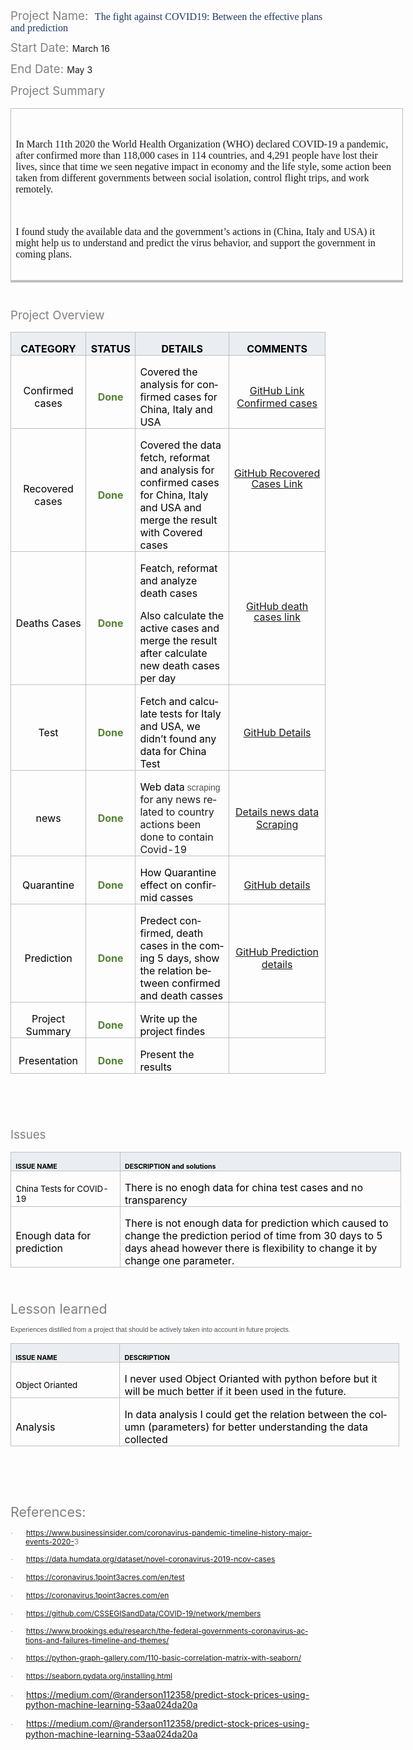 <html xmlns:v="urn:schemas-microsoft-com:vml"
xmlns:o="urn:schemas-microsoft-com:office:office"
xmlns:w="urn:schemas-microsoft-com:office:word"
xmlns:m="http://schemas.microsoft.com/office/2004/12/omml"
xmlns="http://www.w3.org/TR/REC-html40">
<head>
<meta http-equiv=Content-Type content="text/html; charset=windows-1252">
<meta name=ProgId content=Word.Document>
<meta name=Generator content="Microsoft Word 15">
<meta name=Originator content="Microsoft Word 15">
<link rel=File-List href="Project%20final%20Progress_files/filelist.xml">
</head>

<body lang=EN-US link=blue vlink="#954F72" style='tab-interval:.5in'>

<div class=WordSection1>

<p class=MsoNormal><span style='font-size:14.0pt;line-height:107%;mso-bidi-font-family:
Arial;color:gray;mso-themecolor:background1;mso-themeshade:128;mso-bidi-font-weight:
bold;mso-no-proof:yes'>Project Name:</span><span style='font-size:14.0pt;
line-height:107%;mso-bidi-font-family:Arial;color:black;mso-themecolor:text1;
mso-bidi-font-weight:bold;mso-no-proof:yes'> <span
style='mso-spacerun:yes'> </span></span><span style='font-size:12.0pt;
line-height:107%;font-family:"Times New Roman",serif;mso-fareast-font-family:
"Times New Roman";color:#1F3864;mso-themecolor:accent1;mso-themeshade:128'>The
fight against COVID19: Between the effective plans and prediction</span><span
style='font-size:12.0pt;mso-bidi-font-size:6.5pt;line-height:107%;mso-bidi-font-family:
Arial;color:black;mso-themecolor:text1;mso-bidi-font-weight:bold;mso-no-proof:
yes'><o:p></o:p></span></p>

<p class=MsoNormal><span style='font-size:14.0pt;line-height:107%;mso-bidi-font-family:
Arial;color:gray;mso-themecolor:background1;mso-themeshade:128;mso-bidi-font-weight:
bold;mso-no-proof:yes'>Start Date: </span>March 16<span style='font-size:14.0pt;
line-height:107%;mso-bidi-font-family:Arial;color:gray;mso-themecolor:background1;
mso-themeshade:128;mso-bidi-font-weight:bold;mso-no-proof:yes'><o:p></o:p></span></p>

</abbr>

<p class=MsoNormal><span style='font-size:14.0pt;line-height:107%;mso-bidi-font-family:
Arial;color:gray;mso-themecolor:background1;mso-themeshade:128;mso-bidi-font-weight:
bold;mso-no-proof:yes'>End Date: </span>May 3</p>

<p class=MsoNormal style='line-height:115%'><span style='font-size:14.0pt;
line-height:115%;mso-bidi-font-family:Arial;color:gray;mso-themecolor:background1;
mso-themeshade:128;mso-bidi-font-weight:bold;mso-no-proof:yes'>Project Summary<o:p></o:p></span></p>

<table class=MsoTableGrid border=1 cellspacing=0 cellpadding=0 width=628
 style='width:471.25pt;border-collapse:collapse;border:none;mso-border-alt:
 solid windowtext .5pt;mso-yfti-tbllook:1184;mso-padding-alt:0in 5.4pt 0in 5.4pt'>
 <tr style='mso-yfti-irow:0;mso-yfti-firstrow:yes;mso-yfti-lastrow:yes;
  height:73.35pt'>
  <td width=628 valign=top style='width:471.25pt;border:solid #BFBFBF 1.0pt;
  mso-border-themecolor:background1;mso-border-themeshade:191;border-bottom:
  solid #BFBFBF 3.0pt;mso-border-bottom-themecolor:background1;mso-border-bottom-themeshade:
  191;mso-border-alt:solid #BFBFBF .5pt;mso-border-themecolor:background1;
  mso-border-themeshade:191;mso-border-bottom-alt:solid #BFBFBF 3.0pt;
  mso-border-bottom-themecolor:background1;mso-border-bottom-themeshade:191;
  padding:0in 5.4pt 0in 5.4pt;height:73.35pt'>
  <p class=MsoNormal style='margin-bottom:0in;margin-bottom:.0001pt;line-height:
  normal'><span style='font-size:10.0pt;mso-bidi-font-family:Arial;color:black;
  mso-themecolor:text1;mso-bidi-font-weight:bold;mso-no-proof:yes'><o:p>&nbsp;</o:p></span></p>
  <p class=MsoNormal style='margin-bottom:0in;margin-bottom:.0001pt;line-height:
  normal'><span style='font-size:12.0pt;font-family:"Times New Roman",serif;
  mso-fareast-font-family:"Times New Roman"'>In March 11th 2020 the World
  Health Organization (WHO) declared COVID-19 a pandemic, after confirmed more
  than 118,000 cases in 114 countries, and 4,291 people have lost their lives,
  since that time we seen negative impact in economy and the life style, some
  action been taken from different governments between social isolation,
  control flight trips, and work remotely.<o:p></o:p></span></p>
  <p class=MsoNormal style='margin-bottom:0in;margin-bottom:.0001pt;line-height:
  normal'><span style='font-size:12.0pt;font-family:"Times New Roman",serif;
  mso-fareast-font-family:"Times New Roman"'><o:p>&nbsp;</o:p></span></p>
  <p class=MsoNormal style='margin-bottom:0in;margin-bottom:.0001pt;line-height:
  normal'><span style='font-size:12.0pt;font-family:"Times New Roman",serif;
  mso-fareast-font-family:"Times New Roman"'>I found study the available data
  and the government’s actions in (China, Italy and USA) it might help us to
  understand and predict the virus behavior, and support the government in
  coming plans.<o:p></o:p></span></p>
  <p class=MsoNormal style='margin-bottom:0in;margin-bottom:.0001pt;line-height:
  normal'><span style='font-size:10.0pt;mso-bidi-font-family:Arial;color:black;
  mso-themecolor:text1;mso-bidi-font-weight:bold;mso-no-proof:yes'><o:p>&nbsp;</o:p></span></p>
  </td>
 </tr>
</table>

<p class=MsoNormal style='line-height:115%'><span style='font-size:8.0pt;
line-height:115%;mso-bidi-font-family:Arial;color:gray;mso-themecolor:background1;
mso-themeshade:128;mso-bidi-font-weight:bold;mso-no-proof:yes'><o:p>&nbsp;</o:p></span></p>

<p class=MsoNormal style='line-height:115%'><span style='font-size:14.0pt;
line-height:115%;mso-bidi-font-family:Arial;color:gray;mso-themecolor:background1;
mso-themeshade:128;mso-bidi-font-weight:bold;mso-no-proof:yes'>Project Overview<o:p></o:p></span></p>

<table class=MsoTableGrid border=1 cellspacing=0 cellpadding=0
 style='border-collapse:collapse;border:none;mso-border-alt:solid windowtext .5pt;
 mso-yfti-tbllook:1184;mso-padding-alt:0in 5.4pt 0in 5.4pt'>
 <tr style='mso-yfti-irow:0;mso-yfti-firstrow:yes;height:.25in'>
  <td width=131 style='width:98.25pt;border:solid #BFBFBF 1.0pt;mso-border-themecolor:
  background1;mso-border-themeshade:191;mso-border-alt:solid #BFBFBF .5pt;
  mso-border-themecolor:background1;mso-border-themeshade:191;background:#EAEEF3;
  padding:0in 5.4pt 0in 5.4pt;height:.25in'>
  <p class=MsoNormal align=center style='margin-bottom:0in;margin-bottom:.0001pt;
  text-align:center;line-height:normal'><b style='mso-bidi-font-weight:normal'><span
  style='font-size:12.0pt;mso-bidi-font-family:Arial;color:black;mso-themecolor:
  text1;mso-no-proof:yes'>CATEGORY<o:p></o:p></span></b></p>
  </td>
  <td width=66 style='width:49.15pt;border:solid #BFBFBF 1.0pt;mso-border-themecolor:
  background1;mso-border-themeshade:191;border-left:none;mso-border-left-alt:
  solid #BFBFBF .5pt;mso-border-left-themecolor:background1;mso-border-left-themeshade:
  191;mso-border-alt:solid #BFBFBF .5pt;mso-border-themecolor:background1;
  mso-border-themeshade:191;background:#EAEEF3;padding:0in 5.4pt 0in 5.4pt;
  height:.25in'>
  <p class=MsoNormal align=center style='margin-bottom:0in;margin-bottom:.0001pt;
  text-align:center;line-height:normal'><b style='mso-bidi-font-weight:normal'><span
  style='font-size:12.0pt;mso-bidi-font-family:Arial;color:black;mso-themecolor:
  text1;mso-no-proof:yes'>STATUS<o:p></o:p></span></b></p>
  </td>
  <td width=273 style='width:204.95pt;border:solid #BFBFBF 1.0pt;mso-border-themecolor:
  background1;mso-border-themeshade:191;border-left:none;mso-border-left-alt:
  solid #BFBFBF .5pt;mso-border-left-themecolor:background1;mso-border-left-themeshade:
  191;mso-border-alt:solid #BFBFBF .5pt;mso-border-themecolor:background1;
  mso-border-themeshade:191;background:#EAEEF3;padding:0in 5.4pt 0in 5.4pt;
  height:.25in'>
  <p class=MsoNormal align=center style='margin-bottom:0in;margin-bottom:.0001pt;
  text-align:center;line-height:normal'><b style='mso-bidi-font-weight:normal'><span
  style='font-size:12.0pt;mso-bidi-font-family:Arial;color:black;mso-themecolor:
  text1;mso-no-proof:yes'>DETAILS<o:p></o:p></span></b></p>
  </td>
  <td width=250 style='width:187.15pt;border:solid #BFBFBF 1.0pt;mso-border-themecolor:
  background1;mso-border-themeshade:191;border-left:none;mso-border-left-alt:
  solid #BFBFBF .5pt;mso-border-left-themecolor:background1;mso-border-left-themeshade:
  191;mso-border-alt:solid #BFBFBF .5pt;mso-border-themecolor:background1;
  mso-border-themeshade:191;background:#EAEEF3;padding:0in 5.4pt 0in 5.4pt;
  height:.25in'>
  <p class=MsoNormal align=center style='margin-bottom:0in;margin-bottom:.0001pt;
  text-align:center;line-height:normal'><b style='mso-bidi-font-weight:normal'><span
  style='font-size:12.0pt;mso-bidi-font-family:Arial;color:black;mso-themecolor:
  text1;mso-no-proof:yes'>COMMENTS<o:p></o:p></span></b></p>
  </td>
 </tr>
 <tr style='mso-yfti-irow:1;height:.25in'>
  <td width=131 style='width:98.25pt;border:solid #BFBFBF 1.0pt;mso-border-themecolor:
  background1;mso-border-themeshade:191;border-top:none;mso-border-top-alt:
  solid #BFBFBF .5pt;mso-border-top-themecolor:background1;mso-border-top-themeshade:
  191;mso-border-alt:solid #BFBFBF .5pt;mso-border-themecolor:background1;
  mso-border-themeshade:191;padding:0in 5.4pt 0in 5.4pt;height:.25in'>
  <p class=MsoNormal align=center style='margin-bottom:0in;margin-bottom:.0001pt;
  text-align:center;line-height:normal'><span style='mso-bidi-font-family:Arial;
  color:black;mso-themecolor:text1;mso-no-proof:yes'>Confirmed cases<o:p></o:p></span></p>
  </td>
  <td width=66 style='width:49.15pt;border-top:none;border-left:none;
  border-bottom:solid #BFBFBF 1.0pt;mso-border-bottom-themecolor:background1;
  mso-border-bottom-themeshade:191;border-right:solid #BFBFBF 1.0pt;mso-border-right-themecolor:
  background1;mso-border-right-themeshade:191;mso-border-top-alt:solid #BFBFBF .5pt;
  mso-border-top-themecolor:background1;mso-border-top-themeshade:191;
  mso-border-left-alt:solid #BFBFBF .5pt;mso-border-left-themecolor:background1;
  mso-border-left-themeshade:191;mso-border-alt:solid #BFBFBF .5pt;mso-border-themecolor:
  background1;mso-border-themeshade:191;padding:0in 5.4pt 0in 5.4pt;height:
  .25in'>
  <p class=MsoNormal align=center style='margin-bottom:0in;margin-bottom:.0001pt;
  text-align:center;line-height:normal'><b style='mso-bidi-font-weight:normal'><span
  style='mso-bidi-font-family:Arial;color:#548235;mso-themecolor:accent6;
  mso-themeshade:191;mso-style-textfill-fill-color:#548235;mso-style-textfill-fill-themecolor:
  accent6;mso-style-textfill-fill-alpha:100.0%;mso-style-textfill-fill-colortransforms:
  lumm=75000;mso-no-proof:yes'>Done</span></b><b style='mso-bidi-font-weight:
  normal'><span style='mso-bidi-font-family:Arial;color:black;mso-themecolor:
  text1;mso-no-proof:yes'><o:p></o:p></span></b></p>
  </td>
  <td width=273 style='width:204.95pt;border-top:none;border-left:none;
  border-bottom:solid #BFBFBF 1.0pt;mso-border-bottom-themecolor:background1;
  mso-border-bottom-themeshade:191;border-right:solid #BFBFBF 1.0pt;mso-border-right-themecolor:
  background1;mso-border-right-themeshade:191;mso-border-top-alt:solid #BFBFBF .5pt;
  mso-border-top-themecolor:background1;mso-border-top-themeshade:191;
  mso-border-left-alt:solid #BFBFBF .5pt;mso-border-left-themecolor:background1;
  mso-border-left-themeshade:191;mso-border-alt:solid #BFBFBF .5pt;mso-border-themecolor:
  background1;mso-border-themeshade:191;padding:0in 5.4pt 0in 5.4pt;height:
  .25in'>
  <p class=MsoNormal style='margin-bottom:0in;margin-bottom:.0001pt;line-height:
  normal'><span style='mso-bidi-font-family:Arial;color:black;mso-themecolor:
  text1;mso-bidi-font-weight:bold;mso-no-proof:yes'>Covered the analysis for
  confirmed cases for China, Italy and USA<o:p></o:p></span></p>
  </td>
  <td width=250 style='width:187.15pt;border-top:none;border-left:none;
  border-bottom:solid #BFBFBF 1.0pt;mso-border-bottom-themecolor:background1;
  mso-border-bottom-themeshade:191;border-right:solid #BFBFBF 1.0pt;mso-border-right-themecolor:
  background1;mso-border-right-themeshade:191;mso-border-top-alt:solid #BFBFBF .5pt;
  mso-border-top-themecolor:background1;mso-border-top-themeshade:191;
  mso-border-left-alt:solid #BFBFBF .5pt;mso-border-left-themecolor:background1;
  mso-border-left-themeshade:191;mso-border-alt:solid #BFBFBF .5pt;mso-border-themecolor:
  background1;mso-border-themeshade:191;padding:0in 5.4pt 0in 5.4pt;height:
  .25in'>
  <p class=MsoNormal align=center style='margin-bottom:0in;margin-bottom:.0001pt;
  text-align:center;line-height:normal'><a
  href="https://github.com/Maly707/COVID19/blob/master/confirmid_cases.ipynb">GitHub
  Link Confirmed cases</a><span style='mso-bidi-font-family:Arial;color:black;
  mso-themecolor:text1;mso-bidi-font-weight:bold;mso-no-proof:yes'><o:p></o:p></span></p>
  </td>
 </tr>
 <tr style='mso-yfti-irow:2;height:21.1pt'>
  <td width=131 style='width:98.25pt;border:solid #BFBFBF 1.0pt;mso-border-themecolor:
  background1;mso-border-themeshade:191;border-top:none;mso-border-top-alt:
  solid #BFBFBF .5pt;mso-border-top-themecolor:background1;mso-border-top-themeshade:
  191;mso-border-alt:solid #BFBFBF .5pt;mso-border-themecolor:background1;
  mso-border-themeshade:191;padding:0in 5.4pt 0in 5.4pt;height:21.1pt'>
  <p class=MsoNormal align=center style='margin-bottom:0in;margin-bottom:.0001pt;
  text-align:center;line-height:normal'><span style='mso-bidi-font-family:Arial;
  color:black;mso-themecolor:text1;mso-no-proof:yes'>Recovered cases<o:p></o:p></span></p>
  </td>
  <td width=66 style='width:49.15pt;border-top:none;border-left:none;
  border-bottom:solid #BFBFBF 1.0pt;mso-border-bottom-themecolor:background1;
  mso-border-bottom-themeshade:191;border-right:solid #BFBFBF 1.0pt;mso-border-right-themecolor:
  background1;mso-border-right-themeshade:191;mso-border-top-alt:solid #BFBFBF .5pt;
  mso-border-top-themecolor:background1;mso-border-top-themeshade:191;
  mso-border-left-alt:solid #BFBFBF .5pt;mso-border-left-themecolor:background1;
  mso-border-left-themeshade:191;mso-border-alt:solid #BFBFBF .5pt;mso-border-themecolor:
  background1;mso-border-themeshade:191;padding:0in 5.4pt 0in 5.4pt;height:
  21.1pt'>
  <p class=MsoNormal align=center style='margin-bottom:0in;margin-bottom:.0001pt;
  text-align:center;line-height:normal'><b style='mso-bidi-font-weight:normal'><span
  style='mso-bidi-font-family:Arial;color:#548235;mso-themecolor:accent6;
  mso-themeshade:191;mso-style-textfill-fill-color:#548235;mso-style-textfill-fill-themecolor:
  accent6;mso-style-textfill-fill-alpha:100.0%;mso-style-textfill-fill-colortransforms:
  lumm=75000;mso-no-proof:yes'>Done</span></b><span style='mso-bidi-font-family:
  Arial;color:black;mso-themecolor:text1;mso-bidi-font-weight:bold;mso-no-proof:
  yes'><o:p></o:p></span></p>
  </td>
  <td width=273 style='width:204.95pt;border-top:none;border-left:none;
  border-bottom:solid #BFBFBF 1.0pt;mso-border-bottom-themecolor:background1;
  mso-border-bottom-themeshade:191;border-right:solid #BFBFBF 1.0pt;mso-border-right-themecolor:
  background1;mso-border-right-themeshade:191;mso-border-top-alt:solid #BFBFBF .5pt;
  mso-border-top-themecolor:background1;mso-border-top-themeshade:191;
  mso-border-left-alt:solid #BFBFBF .5pt;mso-border-left-themecolor:background1;
  mso-border-left-themeshade:191;mso-border-alt:solid #BFBFBF .5pt;mso-border-themecolor:
  background1;mso-border-themeshade:191;padding:0in 5.4pt 0in 5.4pt;height:
  21.1pt'>
  <p class=MsoNormal style='margin-bottom:0in;margin-bottom:.0001pt;line-height:
  normal'><span style='mso-bidi-font-family:Arial;color:black;mso-themecolor:
  text1;mso-bidi-font-weight:bold;mso-no-proof:yes'>Covered the data fetch,
  reformat and analysis for confirmed cases for China, Italy and USA and merge
  the result with Covered cases<o:p></o:p></span></p>
  </td>
  <td width=250 style='width:187.15pt;border-top:none;border-left:none;
  border-bottom:solid #BFBFBF 1.0pt;mso-border-bottom-themecolor:background1;
  mso-border-bottom-themeshade:191;border-right:solid #BFBFBF 1.0pt;mso-border-right-themecolor:
  background1;mso-border-right-themeshade:191;mso-border-top-alt:solid #BFBFBF .5pt;
  mso-border-top-themecolor:background1;mso-border-top-themeshade:191;
  mso-border-left-alt:solid #BFBFBF .5pt;mso-border-left-themecolor:background1;
  mso-border-left-themeshade:191;mso-border-alt:solid #BFBFBF .5pt;mso-border-themecolor:
  background1;mso-border-themeshade:191;padding:0in 5.4pt 0in 5.4pt;height:
  21.1pt'>
  <p class=MsoListParagraph align=center style='margin:0in;margin-bottom:.0001pt;
  mso-add-space:auto;text-align:center;line-height:106%'><a
  href="https://github.com/Maly707/COVID19/blob/master/recovered_cases.ipynb">GitHub
  Recovered Cases Link</a><o:p></o:p></p>
  <p class=MsoNormal align=center style='margin-bottom:0in;margin-bottom:.0001pt;
  text-align:center;line-height:normal'><span style='mso-bidi-font-family:Arial;
  color:black;mso-themecolor:text1;mso-bidi-font-weight:bold;mso-no-proof:yes'><o:p>&nbsp;</o:p></span></p>
  </td>
 </tr>
 <tr style='mso-yfti-irow:3;height:.25in'>
  <td width=131 style='width:98.25pt;border:solid #BFBFBF 1.0pt;mso-border-themecolor:
  background1;mso-border-themeshade:191;border-top:none;mso-border-top-alt:
  solid #BFBFBF .5pt;mso-border-top-themecolor:background1;mso-border-top-themeshade:
  191;mso-border-alt:solid #BFBFBF .5pt;mso-border-themecolor:background1;
  mso-border-themeshade:191;padding:0in 5.4pt 0in 5.4pt;height:.25in'>
  <p class=MsoNormal align=center style='margin-bottom:0in;margin-bottom:.0001pt;
  text-align:center;line-height:normal'><span style='mso-bidi-font-family:Arial;
  color:black;mso-themecolor:text1;mso-no-proof:yes'>Deaths Cases<o:p></o:p></span></p>
  </td>
  <td width=66 style='width:49.15pt;border-top:none;border-left:none;
  border-bottom:solid #BFBFBF 1.0pt;mso-border-bottom-themecolor:background1;
  mso-border-bottom-themeshade:191;border-right:solid #BFBFBF 1.0pt;mso-border-right-themecolor:
  background1;mso-border-right-themeshade:191;mso-border-top-alt:solid #BFBFBF .5pt;
  mso-border-top-themecolor:background1;mso-border-top-themeshade:191;
  mso-border-left-alt:solid #BFBFBF .5pt;mso-border-left-themecolor:background1;
  mso-border-left-themeshade:191;mso-border-alt:solid #BFBFBF .5pt;mso-border-themecolor:
  background1;mso-border-themeshade:191;padding:0in 5.4pt 0in 5.4pt;height:
  .25in'>
  <p class=MsoNormal align=center style='margin-bottom:0in;margin-bottom:.0001pt;
  text-align:center;line-height:normal'><b style='mso-bidi-font-weight:normal'><span
  style='mso-bidi-font-family:Arial;color:#548235;mso-themecolor:accent6;
  mso-themeshade:191;mso-style-textfill-fill-color:#548235;mso-style-textfill-fill-themecolor:
  accent6;mso-style-textfill-fill-alpha:100.0%;mso-style-textfill-fill-colortransforms:
  lumm=75000;mso-no-proof:yes'>Done</span></b><span style='mso-bidi-font-family:
  Arial;color:black;mso-themecolor:text1;mso-bidi-font-weight:bold;mso-no-proof:
  yes'><o:p></o:p></span></p>
  </td>
  <td width=273 style='width:204.95pt;border-top:none;border-left:none;
  border-bottom:solid #BFBFBF 1.0pt;mso-border-bottom-themecolor:background1;
  mso-border-bottom-themeshade:191;border-right:solid #BFBFBF 1.0pt;mso-border-right-themecolor:
  background1;mso-border-right-themeshade:191;mso-border-top-alt:solid #BFBFBF .5pt;
  mso-border-top-themecolor:background1;mso-border-top-themeshade:191;
  mso-border-left-alt:solid #BFBFBF .5pt;mso-border-left-themecolor:background1;
  mso-border-left-themeshade:191;mso-border-alt:solid #BFBFBF .5pt;mso-border-themecolor:
  background1;mso-border-themeshade:191;padding:0in 5.4pt 0in 5.4pt;height:
  .25in'>
  <p class=MsoNormal style='margin-bottom:0in;margin-bottom:.0001pt;line-height:
  normal'><span style='mso-bidi-font-family:Arial;color:black;mso-themecolor:
  text1;mso-bidi-font-weight:bold;mso-no-proof:yes'>Featch, reformat and
  analyze death cases<o:p></o:p></span></p>
  <p class=MsoNormal style='margin-bottom:0in;margin-bottom:.0001pt;line-height:
  normal'><span style='mso-bidi-font-family:Arial;color:black;mso-themecolor:
  text1;mso-bidi-font-weight:bold;mso-no-proof:yes'>Also calculate the active
  cases and merge the result after calculate new death cases per day<o:p></o:p></span></p>
  </td>
  <td width=250 style='width:187.15pt;border-top:none;border-left:none;
  border-bottom:solid #BFBFBF 1.0pt;mso-border-bottom-themecolor:background1;
  mso-border-bottom-themeshade:191;border-right:solid #BFBFBF 1.0pt;mso-border-right-themecolor:
  background1;mso-border-right-themeshade:191;mso-border-top-alt:solid #BFBFBF .5pt;
  mso-border-top-themecolor:background1;mso-border-top-themeshade:191;
  mso-border-left-alt:solid #BFBFBF .5pt;mso-border-left-themecolor:background1;
  mso-border-left-themeshade:191;mso-border-alt:solid #BFBFBF .5pt;mso-border-themecolor:
  background1;mso-border-themeshade:191;padding:0in 5.4pt 0in 5.4pt;height:
  .25in'>
  <p class=MsoNormal align=center style='margin-bottom:0in;margin-bottom:.0001pt;
  text-align:center;line-height:106%'><a
  href="https://github.com/Maly707/COVID19/blob/master/deaths_cases.ipynb">GitHub
  death cases link</a><o:p></o:p></p>
  <p class=MsoNormal align=center style='margin-bottom:0in;margin-bottom:.0001pt;
  text-align:center;line-height:normal'><span style='mso-bidi-font-family:Arial;
  color:black;mso-themecolor:text1;mso-bidi-font-weight:bold;mso-no-proof:yes'><o:p>&nbsp;</o:p></span></p>
  </td>
 </tr>
 <tr style='mso-yfti-irow:4;height:.25in'>
  <td width=131 style='width:98.25pt;border:solid #BFBFBF 1.0pt;mso-border-themecolor:
  background1;mso-border-themeshade:191;border-top:none;mso-border-top-alt:
  solid #BFBFBF .5pt;mso-border-top-themecolor:background1;mso-border-top-themeshade:
  191;mso-border-alt:solid #BFBFBF .5pt;mso-border-themecolor:background1;
  mso-border-themeshade:191;padding:0in 5.4pt 0in 5.4pt;height:.25in'>
  <p class=MsoNormal align=center style='margin-bottom:0in;margin-bottom:.0001pt;
  text-align:center;line-height:normal'><span style='mso-bidi-font-family:Arial;
  color:black;mso-themecolor:text1;mso-no-proof:yes'>Test<o:p></o:p></span></p>
  </td>
  <td width=66 style='width:49.15pt;border-top:none;border-left:none;
  border-bottom:solid #BFBFBF 1.0pt;mso-border-bottom-themecolor:background1;
  mso-border-bottom-themeshade:191;border-right:solid #BFBFBF 1.0pt;mso-border-right-themecolor:
  background1;mso-border-right-themeshade:191;mso-border-top-alt:solid #BFBFBF .5pt;
  mso-border-top-themecolor:background1;mso-border-top-themeshade:191;
  mso-border-left-alt:solid #BFBFBF .5pt;mso-border-left-themecolor:background1;
  mso-border-left-themeshade:191;mso-border-alt:solid #BFBFBF .5pt;mso-border-themecolor:
  background1;mso-border-themeshade:191;padding:0in 5.4pt 0in 5.4pt;height:
  .25in'>
  <p class=MsoNormal align=center style='margin-bottom:0in;margin-bottom:.0001pt;
  text-align:center;line-height:normal'><b style='mso-bidi-font-weight:normal'><span
  style='mso-bidi-font-family:Arial;color:#548235;mso-themecolor:accent6;
  mso-themeshade:191;mso-style-textfill-fill-color:#548235;mso-style-textfill-fill-themecolor:
  accent6;mso-style-textfill-fill-alpha:100.0%;mso-style-textfill-fill-colortransforms:
  lumm=75000;mso-no-proof:yes'>Done</span></b><span style='mso-bidi-font-family:
  Arial;color:black;mso-themecolor:text1;mso-bidi-font-weight:bold;mso-no-proof:
  yes'><o:p></o:p></span></p>
  </td>
  <td width=273 style='width:204.95pt;border-top:none;border-left:none;
  border-bottom:solid #BFBFBF 1.0pt;mso-border-bottom-themecolor:background1;
  mso-border-bottom-themeshade:191;border-right:solid #BFBFBF 1.0pt;mso-border-right-themecolor:
  background1;mso-border-right-themeshade:191;mso-border-top-alt:solid #BFBFBF .5pt;
  mso-border-top-themecolor:background1;mso-border-top-themeshade:191;
  mso-border-left-alt:solid #BFBFBF .5pt;mso-border-left-themecolor:background1;
  mso-border-left-themeshade:191;mso-border-alt:solid #BFBFBF .5pt;mso-border-themecolor:
  background1;mso-border-themeshade:191;padding:0in 5.4pt 0in 5.4pt;height:
  .25in'>
  <p class=MsoNormal style='margin-bottom:0in;margin-bottom:.0001pt;line-height:
  normal'><span style='mso-bidi-font-family:Arial;color:black;mso-themecolor:
  text1;mso-bidi-font-weight:bold;mso-no-proof:yes'>Fetch and calculate tests
  for Italy and USA, we didn’t found any data for China Test<o:p></o:p></span></p>
  </td>
  <td width=250 style='width:187.15pt;border-top:none;border-left:none;
  border-bottom:solid #BFBFBF 1.0pt;mso-border-bottom-themecolor:background1;
  mso-border-bottom-themeshade:191;border-right:solid #BFBFBF 1.0pt;mso-border-right-themecolor:
  background1;mso-border-right-themeshade:191;mso-border-top-alt:solid #BFBFBF .5pt;
  mso-border-top-themecolor:background1;mso-border-top-themeshade:191;
  mso-border-left-alt:solid #BFBFBF .5pt;mso-border-left-themecolor:background1;
  mso-border-left-themeshade:191;mso-border-alt:solid #BFBFBF .5pt;mso-border-themecolor:
  background1;mso-border-themeshade:191;padding:0in 5.4pt 0in 5.4pt;height:
  .25in'>
  <p class=MsoNormal align=center style='margin-bottom:0in;margin-bottom:.0001pt;
  text-align:center;line-height:normal'><a
  href="https://github.com/Maly707/COVID19/blob/master/Covid19_test.ipynb">GitHub
  Details</a><span style='mso-bidi-font-family:Arial;color:black;mso-themecolor:
  text1;mso-bidi-font-weight:bold;mso-no-proof:yes'><o:p></o:p></span></p>
  </td>
 </tr>
 <tr style='mso-yfti-irow:5;height:.25in'>
  <td width=131 style='width:98.25pt;border:solid #BFBFBF 1.0pt;mso-border-themecolor:
  background1;mso-border-themeshade:191;border-top:none;mso-border-top-alt:
  solid #BFBFBF .5pt;mso-border-top-themecolor:background1;mso-border-top-themeshade:
  191;mso-border-alt:solid #BFBFBF .5pt;mso-border-themecolor:background1;
  mso-border-themeshade:191;padding:0in 5.4pt 0in 5.4pt;height:.25in'>
  <p class=MsoNormal align=center style='margin-bottom:0in;margin-bottom:.0001pt;
  text-align:center;line-height:normal'><span style='mso-bidi-font-family:Arial;
  color:black;mso-themecolor:text1;mso-no-proof:yes'>news</span><span
  style='font-size:12.0pt;font-family:"Segoe UI",sans-serif;color:#586069;
  mso-bidi-font-weight:bold'><o:p></o:p></span></p>
  </td>
  <td width=66 style='width:49.15pt;border-top:none;border-left:none;
  border-bottom:solid #BFBFBF 1.0pt;mso-border-bottom-themecolor:background1;
  mso-border-bottom-themeshade:191;border-right:solid #BFBFBF 1.0pt;mso-border-right-themecolor:
  background1;mso-border-right-themeshade:191;mso-border-top-alt:solid #BFBFBF .5pt;
  mso-border-top-themecolor:background1;mso-border-top-themeshade:191;
  mso-border-left-alt:solid #BFBFBF .5pt;mso-border-left-themecolor:background1;
  mso-border-left-themeshade:191;mso-border-alt:solid #BFBFBF .5pt;mso-border-themecolor:
  background1;mso-border-themeshade:191;padding:0in 5.4pt 0in 5.4pt;height:
  .25in'>
  <p class=MsoNormal align=center style='margin-bottom:0in;margin-bottom:.0001pt;
  text-align:center;line-height:normal'><b style='mso-bidi-font-weight:normal'><span
  style='mso-bidi-font-family:Arial;color:#548235;mso-themecolor:accent6;
  mso-themeshade:191;mso-style-textfill-fill-color:#548235;mso-style-textfill-fill-themecolor:
  accent6;mso-style-textfill-fill-alpha:100.0%;mso-style-textfill-fill-colortransforms:
  lumm=75000;mso-no-proof:yes'>Done</span></b><span style='mso-bidi-font-family:
  Arial;color:black;mso-themecolor:text1;mso-bidi-font-weight:bold;mso-no-proof:
  yes'><o:p></o:p></span></p>
  </td>
  <td width=273 style='width:204.95pt;border-top:none;border-left:none;
  border-bottom:solid #BFBFBF 1.0pt;mso-border-bottom-themecolor:background1;
  mso-border-bottom-themeshade:191;border-right:solid #BFBFBF 1.0pt;mso-border-right-themecolor:
  background1;mso-border-right-themeshade:191;mso-border-top-alt:solid #BFBFBF .5pt;
  mso-border-top-themecolor:background1;mso-border-top-themeshade:191;
  mso-border-left-alt:solid #BFBFBF .5pt;mso-border-left-themecolor:background1;
  mso-border-left-themeshade:191;mso-border-alt:solid #BFBFBF .5pt;mso-border-themecolor:
  background1;mso-border-themeshade:191;padding:0in 5.4pt 0in 5.4pt;height:
  .25in'>
  <p class=MsoNormal style='margin-bottom:0in;margin-bottom:.0001pt;line-height:
  normal'><span style='mso-bidi-font-family:Arial;color:black;mso-themecolor:
  text1;mso-bidi-font-weight:bold;mso-no-proof:yes'>Web data</span><span
  style='font-size:10.5pt;font-family:"Arial",sans-serif;color:#4D5156;
  background:white'> scraping</span> for any news related to country actions
  been done to contain Covid-19</span><span style='mso-bidi-font-family:Arial;
  color:black;mso-themecolor:text1;mso-bidi-font-weight:bold;mso-no-proof:yes'><o:p></o:p></span></p>
  </td>
  <td width=250 style='width:187.15pt;border-top:none;border-left:none;
  border-bottom:solid #BFBFBF 1.0pt;mso-border-bottom-themecolor:background1;
  mso-border-bottom-themeshade:191;border-right:solid #BFBFBF 1.0pt;mso-border-right-themecolor:
  background1;mso-border-right-themeshade:191;mso-border-top-alt:solid #BFBFBF .5pt;
  mso-border-top-themecolor:background1;mso-border-top-themeshade:191;
  mso-border-left-alt:solid #BFBFBF .5pt;mso-border-left-themecolor:background1;
  mso-border-left-themeshade:191;mso-border-alt:solid #BFBFBF .5pt;mso-border-themecolor:
  background1;mso-border-themeshade:191;padding:0in 5.4pt 0in 5.4pt;height:
  .25in'>
  <p class=MsoNormal align=center style='margin-bottom:0in;margin-bottom:.0001pt;
  text-align:center;line-height:normal'><a
  href="https://github.com/Maly707/COVID19/blob/master/Covid19_news.ipynb">Details
  news data Scraping</a><span style='mso-bidi-font-family:Arial;color:black;
  mso-themecolor:text1;mso-bidi-font-weight:bold;mso-no-proof:yes'><o:p></o:p></span></p>
  </td>
 </tr>
 <tr style='mso-yfti-irow:6;height:.25in'>
  <td width=131 style='width:98.25pt;border:solid #BFBFBF 1.0pt;mso-border-themecolor:
  background1;mso-border-themeshade:191;border-top:none;mso-border-top-alt:
  solid #BFBFBF .5pt;mso-border-top-themecolor:background1;mso-border-top-themeshade:
  191;mso-border-alt:solid #BFBFBF .5pt;mso-border-themecolor:background1;
  mso-border-themeshade:191;padding:0in 5.4pt 0in 5.4pt;height:.25in'>
  <p class=MsoNormal align=center style='margin-bottom:0in;margin-bottom:.0001pt;
  text-align:center;line-height:normal'><span style='mso-bidi-font-family:Arial;
  color:black;mso-themecolor:text1;mso-bidi-font-weight:bold;mso-no-proof:yes'>Quarantine<o:p></o:p></span></p>
  </td>
  <td width=66 style='width:49.15pt;border-top:none;border-left:none;
  border-bottom:solid #BFBFBF 1.0pt;mso-border-bottom-themecolor:background1;
  mso-border-bottom-themeshade:191;border-right:solid #BFBFBF 1.0pt;mso-border-right-themecolor:
  background1;mso-border-right-themeshade:191;mso-border-top-alt:solid #BFBFBF .5pt;
  mso-border-top-themecolor:background1;mso-border-top-themeshade:191;
  mso-border-left-alt:solid #BFBFBF .5pt;mso-border-left-themecolor:background1;
  mso-border-left-themeshade:191;mso-border-alt:solid #BFBFBF .5pt;mso-border-themecolor:
  background1;mso-border-themeshade:191;padding:0in 5.4pt 0in 5.4pt;height:
  .25in'>
  <p class=MsoNormal align=center style='margin-bottom:0in;margin-bottom:.0001pt;
  text-align:center;line-height:normal'><b style='mso-bidi-font-weight:normal'><span
  style='mso-bidi-font-family:Arial;color:#548235;mso-themecolor:accent6;
  mso-themeshade:191;mso-style-textfill-fill-color:#548235;mso-style-textfill-fill-themecolor:
  accent6;mso-style-textfill-fill-alpha:100.0%;mso-style-textfill-fill-colortransforms:
  lumm=75000;mso-no-proof:yes'>Done</span></b><span style='mso-bidi-font-family:
  Arial;color:black;mso-themecolor:text1;mso-bidi-font-weight:bold;mso-no-proof:
  yes'><o:p></o:p></span></p>
  </td>
  <td width=273 style='width:204.95pt;border-top:none;border-left:none;
  border-bottom:solid #BFBFBF 1.0pt;mso-border-bottom-themecolor:background1;
  mso-border-bottom-themeshade:191;border-right:solid #BFBFBF 1.0pt;mso-border-right-themecolor:
  background1;mso-border-right-themeshade:191;mso-border-top-alt:solid #BFBFBF .5pt;
  mso-border-top-themecolor:background1;mso-border-top-themeshade:191;
  mso-border-left-alt:solid #BFBFBF .5pt;mso-border-left-themecolor:background1;
  mso-border-left-themeshade:191;mso-border-alt:solid #BFBFBF .5pt;mso-border-themecolor:
  background1;mso-border-themeshade:191;padding:0in 5.4pt 0in 5.4pt;height:
  .25in'>
  <p class=MsoNormal style='margin-bottom:0in;margin-bottom:.0001pt;line-height:
  normal'><span style='mso-bidi-font-family:Arial;color:black;mso-themecolor:
  text1;mso-bidi-font-weight:bold;mso-no-proof:yes'>How Quarantine effect on
  confirmid casses<o:p></o:p></span></p>
  </td>
  <td width=250 style='width:187.15pt;border-top:none;border-left:none;
  border-bottom:solid #BFBFBF 1.0pt;mso-border-bottom-themecolor:background1;
  mso-border-bottom-themeshade:191;border-right:solid #BFBFBF 1.0pt;mso-border-right-themecolor:
  background1;mso-border-right-themeshade:191;mso-border-top-alt:solid #BFBFBF .5pt;
  mso-border-top-themecolor:background1;mso-border-top-themeshade:191;
  mso-border-left-alt:solid #BFBFBF .5pt;mso-border-left-themecolor:background1;
  mso-border-left-themeshade:191;mso-border-alt:solid #BFBFBF .5pt;mso-border-themecolor:
  background1;mso-border-themeshade:191;padding:0in 5.4pt 0in 5.4pt;height:
  .25in'>
  <p class=MsoNormal align=center style='margin-bottom:0in;margin-bottom:.0001pt;
  text-align:center;line-height:normal'><a
  href="https://github.com/Maly707/COVID19/blob/master/Covid19_Quarantine.ipynb">GitHub
  details</a><span style='mso-bidi-font-family:Arial;color:black;mso-themecolor:
  text1;mso-bidi-font-weight:bold;mso-no-proof:yes'><o:p></o:p></span></p>
  </td>
 </tr>
 <tr style='mso-yfti-irow:7;height:.25in'>
  <td width=131 style='width:98.25pt;border:solid #BFBFBF 1.0pt;mso-border-themecolor:
  background1;mso-border-themeshade:191;border-top:none;mso-border-top-alt:
  solid #BFBFBF .5pt;mso-border-top-themecolor:background1;mso-border-top-themeshade:
  191;mso-border-alt:solid #BFBFBF .5pt;mso-border-themecolor:background1;
  mso-border-themeshade:191;padding:0in 5.4pt 0in 5.4pt;height:.25in'>
  <p class=MsoNormal align=center style='margin-bottom:0in;margin-bottom:.0001pt;
  text-align:center;line-height:normal'><span style='mso-bidi-font-family:Arial;
  color:black;mso-themecolor:text1;mso-no-proof:yes'>Prediction</span><span
  style='font-size:12.0pt;font-family:"Segoe UI",sans-serif;color:#586069;
  mso-bidi-font-weight:bold'><o:p></o:p></span></p>
  </td>
  <td width=66 style='width:49.15pt;border-top:none;border-left:none;
  border-bottom:solid #BFBFBF 1.0pt;mso-border-bottom-themecolor:background1;
  mso-border-bottom-themeshade:191;border-right:solid #BFBFBF 1.0pt;mso-border-right-themecolor:
  background1;mso-border-right-themeshade:191;mso-border-top-alt:solid #BFBFBF .5pt;
  mso-border-top-themecolor:background1;mso-border-top-themeshade:191;
  mso-border-left-alt:solid #BFBFBF .5pt;mso-border-left-themecolor:background1;
  mso-border-left-themeshade:191;mso-border-alt:solid #BFBFBF .5pt;mso-border-themecolor:
  background1;mso-border-themeshade:191;padding:0in 5.4pt 0in 5.4pt;height:
  .25in'>
  <p class=MsoNormal align=center style='margin-bottom:0in;margin-bottom:.0001pt;
  text-align:center;line-height:normal'><b style='mso-bidi-font-weight:normal'><span
  style='mso-bidi-font-family:Arial;color:#548235;mso-themecolor:accent6;
  mso-themeshade:191;mso-style-textfill-fill-color:#548235;mso-style-textfill-fill-themecolor:
  accent6;mso-style-textfill-fill-alpha:100.0%;mso-style-textfill-fill-colortransforms:
  lumm=75000;mso-no-proof:yes'>Done</span></b><span style='mso-bidi-font-family:
  Arial;color:black;mso-themecolor:text1;mso-bidi-font-weight:bold;mso-no-proof:
  yes'><o:p></o:p></span></p>
  </td>
  <td width=273 style='width:204.95pt;border-top:none;border-left:none;
  border-bottom:solid #BFBFBF 1.0pt;mso-border-bottom-themecolor:background1;
  mso-border-bottom-themeshade:191;border-right:solid #BFBFBF 1.0pt;mso-border-right-themecolor:
  background1;mso-border-right-themeshade:191;mso-border-top-alt:solid #BFBFBF .5pt;
  mso-border-top-themecolor:background1;mso-border-top-themeshade:191;
  mso-border-left-alt:solid #BFBFBF .5pt;mso-border-left-themecolor:background1;
  mso-border-left-themeshade:191;mso-border-alt:solid #BFBFBF .5pt;mso-border-themecolor:
  background1;mso-border-themeshade:191;padding:0in 5.4pt 0in 5.4pt;height:
  .25in'>
  <p class=MsoNormal style='margin-bottom:0in;margin-bottom:.0001pt;line-height:
  normal'><span style='mso-bidi-font-family:Arial;color:black;mso-themecolor:
  text1;mso-bidi-font-weight:bold;mso-no-proof:yes'>Predect confirmed, death
  cases in the coming 5 days, show the relation between confirmed and death
  casses<o:p></o:p></span></p>
  </td>
  <td width=250 style='width:187.15pt;border-top:none;border-left:none;
  border-bottom:solid #BFBFBF 1.0pt;mso-border-bottom-themecolor:background1;
  mso-border-bottom-themeshade:191;border-right:solid #BFBFBF 1.0pt;mso-border-right-themecolor:
  background1;mso-border-right-themeshade:191;mso-border-top-alt:solid #BFBFBF .5pt;
  mso-border-top-themecolor:background1;mso-border-top-themeshade:191;
  mso-border-left-alt:solid #BFBFBF .5pt;mso-border-left-themecolor:background1;
  mso-border-left-themeshade:191;mso-border-alt:solid #BFBFBF .5pt;mso-border-themecolor:
  background1;mso-border-themeshade:191;padding:0in 5.4pt 0in 5.4pt;height:
  .25in'>
  <p class=MsoNormal align=center style='margin-bottom:0in;margin-bottom:.0001pt;
  text-align:center;line-height:normal'><a
  href="https://github.com/Maly707/COVID19/blob/master/Covid19_Prediction.ipynb">GitHub
  Prediction details</a><span style='mso-bidi-font-family:Arial;color:black;
  mso-themecolor:text1;mso-bidi-font-weight:bold;mso-no-proof:yes'><o:p></o:p></span></p>
  </td>
 </tr>
 <tr style='mso-yfti-irow:8;height:.25in'>
  <td width=131 style='width:98.25pt;border:solid #BFBFBF 1.0pt;mso-border-themecolor:
  background1;mso-border-themeshade:191;border-top:none;mso-border-top-alt:
  solid #BFBFBF .5pt;mso-border-top-themecolor:background1;mso-border-top-themeshade:
  191;mso-border-alt:solid #BFBFBF .5pt;mso-border-themecolor:background1;
  mso-border-themeshade:191;padding:0in 5.4pt 0in 5.4pt;height:.25in'>
  <p class=MsoNormal align=center style='margin-bottom:0in;margin-bottom:.0001pt;
  text-align:center;line-height:normal'><span style='mso-bidi-font-family:Arial;
  color:black;mso-themecolor:text1;mso-bidi-font-weight:bold;mso-no-proof:yes'>Project
  Summary<o:p></o:p></span></p>
  </td>
  <td width=66 style='width:49.15pt;border-top:none;border-left:none;
  border-bottom:solid #BFBFBF 1.0pt;mso-border-bottom-themecolor:background1;
  mso-border-bottom-themeshade:191;border-right:solid #BFBFBF 1.0pt;mso-border-right-themecolor:
  background1;mso-border-right-themeshade:191;mso-border-top-alt:solid #BFBFBF .5pt;
  mso-border-top-themecolor:background1;mso-border-top-themeshade:191;
  mso-border-left-alt:solid #BFBFBF .5pt;mso-border-left-themecolor:background1;
  mso-border-left-themeshade:191;mso-border-alt:solid #BFBFBF .5pt;mso-border-themecolor:
  background1;mso-border-themeshade:191;padding:0in 5.4pt 0in 5.4pt;height:
  .25in'>
  <p class=MsoNormal align=center style='margin-bottom:0in;margin-bottom:.0001pt;
  text-align:center;line-height:normal'><b style='mso-bidi-font-weight:normal'><span
  style='mso-bidi-font-family:Arial;color:#548235;mso-themecolor:accent6;
  mso-themeshade:191;mso-style-textfill-fill-color:#548235;mso-style-textfill-fill-themecolor:
  accent6;mso-style-textfill-fill-alpha:100.0%;mso-style-textfill-fill-colortransforms:
  lumm=75000;mso-no-proof:yes'>Done</span></b><span style='mso-bidi-font-family:
  Arial;color:black;mso-themecolor:text1;mso-bidi-font-weight:bold;mso-no-proof:
  yes'><o:p></o:p></span></p>
  </td>
  <td width=273 style='width:204.95pt;border-top:none;border-left:none;
  border-bottom:solid #BFBFBF 1.0pt;mso-border-bottom-themecolor:background1;
  mso-border-bottom-themeshade:191;border-right:solid #BFBFBF 1.0pt;mso-border-right-themecolor:
  background1;mso-border-right-themeshade:191;mso-border-top-alt:solid #BFBFBF .5pt;
  mso-border-top-themecolor:background1;mso-border-top-themeshade:191;
  mso-border-left-alt:solid #BFBFBF .5pt;mso-border-left-themecolor:background1;
  mso-border-left-themeshade:191;mso-border-alt:solid #BFBFBF .5pt;mso-border-themecolor:
  background1;mso-border-themeshade:191;padding:0in 5.4pt 0in 5.4pt;height:
  .25in'>
  <p class=MsoNormal style='margin-bottom:0in;margin-bottom:.0001pt;line-height:
  normal'><span style='mso-bidi-font-family:Arial;color:black;mso-themecolor:
  text1;mso-bidi-font-weight:bold;mso-no-proof:yes'>Write up the project findes
  <o:p></o:p></span></p>
  </td>
  <td width=250 style='width:187.15pt;border-top:none;border-left:none;
  border-bottom:solid #BFBFBF 1.0pt;mso-border-bottom-themecolor:background1;
  mso-border-bottom-themeshade:191;border-right:solid #BFBFBF 1.0pt;mso-border-right-themecolor:
  background1;mso-border-right-themeshade:191;mso-border-top-alt:solid #BFBFBF .5pt;
  mso-border-top-themecolor:background1;mso-border-top-themeshade:191;
  mso-border-left-alt:solid #BFBFBF .5pt;mso-border-left-themecolor:background1;
  mso-border-left-themeshade:191;mso-border-alt:solid #BFBFBF .5pt;mso-border-themecolor:
  background1;mso-border-themeshade:191;padding:0in 5.4pt 0in 5.4pt;height:
  .25in'>
  <p class=MsoNormal style='margin-bottom:0in;margin-bottom:.0001pt;line-height:
  normal'><span style='mso-bidi-font-family:Arial;color:black;mso-themecolor:
  text1;mso-bidi-font-weight:bold;mso-no-proof:yes'><o:p>&nbsp;</o:p></span></p>
  </td>
 </tr>
 <tr style='mso-yfti-irow:9;mso-yfti-lastrow:yes;height:.25in'>
  <td width=131 style='width:98.25pt;border:solid #BFBFBF 1.0pt;mso-border-themecolor:
  background1;mso-border-themeshade:191;border-top:none;mso-border-top-alt:
  solid #BFBFBF .5pt;mso-border-top-themecolor:background1;mso-border-top-themeshade:
  191;mso-border-alt:solid #BFBFBF .5pt;mso-border-themecolor:background1;
  mso-border-themeshade:191;padding:0in 5.4pt 0in 5.4pt;height:.25in'>
  <p class=MsoNormal align=center style='margin-bottom:0in;margin-bottom:.0001pt;
  text-align:center;line-height:normal'><span style='mso-bidi-font-family:Arial;
  color:black;mso-themecolor:text1;mso-bidi-font-weight:bold;mso-no-proof:yes'>Presentation<o:p></o:p></span></p>
  </td>
  <td width=66 style='width:49.15pt;border-top:none;border-left:none;
  border-bottom:solid #BFBFBF 1.0pt;mso-border-bottom-themecolor:background1;
  mso-border-bottom-themeshade:191;border-right:solid #BFBFBF 1.0pt;mso-border-right-themecolor:
  background1;mso-border-right-themeshade:191;mso-border-top-alt:solid #BFBFBF .5pt;
  mso-border-top-themecolor:background1;mso-border-top-themeshade:191;
  mso-border-left-alt:solid #BFBFBF .5pt;mso-border-left-themecolor:background1;
  mso-border-left-themeshade:191;mso-border-alt:solid #BFBFBF .5pt;mso-border-themecolor:
  background1;mso-border-themeshade:191;padding:0in 5.4pt 0in 5.4pt;height:
  .25in'>
  <p class=MsoNormal align=center style='margin-bottom:0in;margin-bottom:.0001pt;
  text-align:center;line-height:normal'><b style='mso-bidi-font-weight:normal'><span
  style='mso-bidi-font-family:Arial;color:#548235;mso-themecolor:accent6;
  mso-themeshade:191;mso-style-textfill-fill-color:#548235;mso-style-textfill-fill-themecolor:
  accent6;mso-style-textfill-fill-alpha:100.0%;mso-style-textfill-fill-colortransforms:
  lumm=75000;mso-no-proof:yes'>Done</span></b><span style='mso-bidi-font-family:
  Arial;color:black;mso-themecolor:text1;mso-bidi-font-weight:bold;mso-no-proof:
  yes'><o:p></o:p></span></p>
  </td>
  <td width=273 style='width:204.95pt;border-top:none;border-left:none;
  border-bottom:solid #BFBFBF 1.0pt;mso-border-bottom-themecolor:background1;
  mso-border-bottom-themeshade:191;border-right:solid #BFBFBF 1.0pt;mso-border-right-themecolor:
  background1;mso-border-right-themeshade:191;mso-border-top-alt:solid #BFBFBF .5pt;
  mso-border-top-themecolor:background1;mso-border-top-themeshade:191;
  mso-border-left-alt:solid #BFBFBF .5pt;mso-border-left-themecolor:background1;
  mso-border-left-themeshade:191;mso-border-alt:solid #BFBFBF .5pt;mso-border-themecolor:
  background1;mso-border-themeshade:191;padding:0in 5.4pt 0in 5.4pt;height:
  .25in'>
  <p class=MsoNormal style='margin-bottom:0in;margin-bottom:.0001pt;line-height:
  normal'><span style='mso-bidi-font-family:Arial;color:black;mso-themecolor:
  text1;mso-bidi-font-weight:bold;mso-no-proof:yes'>Present the results<o:p></o:p></span></p>
  </td>
  <td width=250 style='width:187.15pt;border-top:none;border-left:none;
  border-bottom:solid #BFBFBF 1.0pt;mso-border-bottom-themecolor:background1;
  mso-border-bottom-themeshade:191;border-right:solid #BFBFBF 1.0pt;mso-border-right-themecolor:
  background1;mso-border-right-themeshade:191;mso-border-top-alt:solid #BFBFBF .5pt;
  mso-border-top-themecolor:background1;mso-border-top-themeshade:191;
  mso-border-left-alt:solid #BFBFBF .5pt;mso-border-left-themecolor:background1;
  mso-border-left-themeshade:191;mso-border-alt:solid #BFBFBF .5pt;mso-border-themecolor:
  background1;mso-border-themeshade:191;padding:0in 5.4pt 0in 5.4pt;height:
  .25in'>
  <p class=MsoNormal style='margin-bottom:0in;margin-bottom:.0001pt;line-height:
  normal'><span style='mso-bidi-font-family:Arial;color:black;mso-themecolor:
  text1;mso-bidi-font-weight:bold;mso-no-proof:yes'><o:p>&nbsp;</o:p></span></p>
  </td>
 </tr>
</table>

<p class=MsoNormal style='line-height:115%'><span style='font-size:14.0pt;
line-height:115%;mso-bidi-font-family:Arial;color:gray;mso-themecolor:background1;
mso-themeshade:128;mso-bidi-font-weight:bold;mso-no-proof:yes'><o:p>&nbsp;</o:p></span></p>

<p class=MsoNormal style='line-height:115%'><span style='font-size:14.0pt;
line-height:115%;mso-bidi-font-family:Arial;color:gray;mso-themecolor:background1;
mso-themeshade:128;mso-bidi-font-weight:bold;mso-no-proof:yes'><o:p>&nbsp;</o:p></span></p>

<p class=MsoNormal style='line-height:115%'><span style='font-size:14.0pt;
line-height:115%;mso-bidi-font-family:Arial;color:gray;mso-themecolor:background1;
mso-themeshade:128;mso-bidi-font-weight:bold;mso-no-proof:yes'>Issues<o:p></o:p></span></p>

<table class=MsoTableGrid border=1 cellspacing=0 cellpadding=0 width=625
 style='width:468.85pt;border-collapse:collapse;border:none;mso-border-alt:
 solid windowtext .5pt;mso-yfti-tbllook:1184;mso-padding-alt:0in 5.4pt 0in 5.4pt'>
 <tr style='mso-yfti-irow:0;mso-yfti-firstrow:yes;height:17.65pt'>
  <td width=166 style='width:124.85pt;border:solid #BFBFBF 1.0pt;mso-border-themecolor:
  background1;mso-border-themeshade:191;mso-border-alt:solid #BFBFBF .5pt;
  mso-border-themecolor:background1;mso-border-themeshade:191;background:#EAEEF3;
  padding:0in 5.4pt 0in 5.4pt;height:17.65pt'>
  <p class=MsoNormal style='margin-bottom:0in;margin-bottom:.0001pt;line-height:
  normal'><b style='mso-bidi-font-weight:normal'><span style='font-size:8.0pt;
  mso-bidi-font-family:Arial;color:black;mso-themecolor:text1;mso-no-proof:
  yes'>ISSUE NAME<o:p></o:p></span></b></p>
  </td>
  <td width=459 style='width:344.0pt;border:solid #BFBFBF 1.0pt;mso-border-themecolor:
  background1;mso-border-themeshade:191;border-left:none;mso-border-left-alt:
  solid #BFBFBF .5pt;mso-border-left-themecolor:background1;mso-border-left-themeshade:
  191;mso-border-alt:solid #BFBFBF .5pt;mso-border-themecolor:background1;
  mso-border-themeshade:191;background:#EAEEF3;padding:0in 5.4pt 0in 5.4pt;
  height:17.65pt'>
  <p class=MsoNormal style='margin-bottom:0in;margin-bottom:.0001pt;line-height:
  normal'><b style='mso-bidi-font-weight:normal'><span style='font-size:8.0pt;
  mso-bidi-font-family:Arial;color:black;mso-themecolor:text1;mso-no-proof:
  yes'>DESCRIPTION and solutions<o:p></o:p></span></b></p>
  </td>
 </tr>
 <tr style='mso-yfti-irow:1;height:17.65pt'>
  <td width=166 style='width:124.85pt;border:solid #BFBFBF 1.0pt;mso-border-themecolor:
  background1;mso-border-themeshade:191;border-top:none;mso-border-top-alt:
  solid #BFBFBF .5pt;mso-border-top-themecolor:background1;mso-border-top-themeshade:
  191;mso-border-alt:solid #BFBFBF .5pt;mso-border-themecolor:background1;
  mso-border-themeshade:191;padding:0in 5.4pt 0in 5.4pt;height:17.65pt'>
  <p class=MsoNormal style='margin-bottom:0in;margin-bottom:.0001pt;line-height:
  normal'><span style='font-size:10.0pt;mso-bidi-font-family:Arial;color:black;
  mso-themecolor:text1;mso-bidi-font-weight:bold;mso-no-proof:yes'>China Tests
  for COVID-19<o:p></o:p></span></p>
  </td>
  <td width=459 style='width:344.0pt;border-top:none;border-left:none;
  border-bottom:solid #BFBFBF 1.0pt;mso-border-bottom-themecolor:background1;
  mso-border-bottom-themeshade:191;border-right:solid #BFBFBF 1.0pt;mso-border-right-themecolor:
  background1;mso-border-right-themeshade:191;mso-border-top-alt:solid #BFBFBF .5pt;
  mso-border-top-themecolor:background1;mso-border-top-themeshade:191;
  mso-border-left-alt:solid #BFBFBF .5pt;mso-border-left-themecolor:background1;
  mso-border-left-themeshade:191;mso-border-alt:solid #BFBFBF .5pt;mso-border-themecolor:
  background1;mso-border-themeshade:191;padding:0in 5.4pt 0in 5.4pt;height:
  17.65pt'>
  <p class=MsoNormal style='margin-bottom:0in;margin-bottom:.0001pt;line-height:
  normal'><span style='mso-bidi-font-family:Arial;color:black;mso-themecolor:
  text1;mso-bidi-font-weight:bold;mso-no-proof:yes'>There is no enogh data for
  china test cases and no transparency <o:p></o:p></span></p>
  </td>
 </tr>
 <tr style='mso-yfti-irow:2;mso-yfti-lastrow:yes;height:17.65pt'>
  <td width=166 style='width:124.85pt;border:solid #BFBFBF 1.0pt;mso-border-themecolor:
  background1;mso-border-themeshade:191;border-top:none;mso-border-top-alt:
  solid #BFBFBF .5pt;mso-border-top-themecolor:background1;mso-border-top-themeshade:
  191;mso-border-alt:solid #BFBFBF .5pt;mso-border-themecolor:background1;
  mso-border-themeshade:191;padding:0in 5.4pt 0in 5.4pt;height:17.65pt'>
  <p class=MsoNormal style='margin-bottom:0in;margin-bottom:.0001pt;line-height:
  normal'><span style='mso-bidi-font-family:Arial;color:black;mso-themecolor:
  text1;mso-bidi-font-weight:bold;mso-no-proof:yes'>Enough data for prediction<o:p></o:p></span></p>
  </td>
  <td width=459 style='width:344.0pt;border-top:none;border-left:none;
  border-bottom:solid #BFBFBF 1.0pt;mso-border-bottom-themecolor:background1;
  mso-border-bottom-themeshade:191;border-right:solid #BFBFBF 1.0pt;mso-border-right-themecolor:
  background1;mso-border-right-themeshade:191;mso-border-top-alt:solid #BFBFBF .5pt;
  mso-border-top-themecolor:background1;mso-border-top-themeshade:191;
  mso-border-left-alt:solid #BFBFBF .5pt;mso-border-left-themecolor:background1;
  mso-border-left-themeshade:191;mso-border-alt:solid #BFBFBF .5pt;mso-border-themecolor:
  background1;mso-border-themeshade:191;padding:0in 5.4pt 0in 5.4pt;height:
  17.65pt'>
  <p class=MsoNormal style='margin-bottom:0in;margin-bottom:.0001pt;line-height:
  normal'><span style='mso-bidi-font-family:Arial;color:black;mso-themecolor:
  text1;mso-bidi-font-weight:bold;mso-no-proof:yes'>There is not enough data
  for prediction which caused to change the prediction period of time from 30
  days to 5 days ahead however there is flexibility to change it by change one
  parameter.<o:p></o:p></span></p>
  </td>
 </tr>
</table>

<p class=MsoNormal style='line-height:115%'><span style='font-size:16.0pt;
mso-bidi-font-size:8.0pt;line-height:115%;mso-bidi-font-family:Arial;
color:gray;mso-themecolor:background1;mso-themeshade:128;mso-bidi-font-weight:
bold;mso-no-proof:yes'><o:p>&nbsp;</o:p></span></p>

<p class=MsoNormal style='line-height:115%'><span style='font-size:16.0pt;
mso-bidi-font-size:8.0pt;line-height:115%;mso-bidi-font-family:Arial;
color:gray;mso-themecolor:background1;mso-themeshade:128;mso-bidi-font-weight:
bold;mso-no-proof:yes'>Lesson learned<o:p></o:p></span></p>

<p class=MsoNormal style='line-height:115%'><span style='font-size:8.0pt;
line-height:115%;font-family:"Arial",sans-serif;color:#4D5156;background:white'>Experiences
distilled from a project that should be actively taken into account in future
projects.&nbsp;</span></span><span style='font-size:8.0pt;line-height:115%;
mso-bidi-font-family:Arial;color:gray;mso-themecolor:background1;mso-themeshade:
128;mso-bidi-font-weight:bold;mso-no-proof:yes'><o:p></o:p></span></p>

<table class=MsoTableGrid border=1 cellspacing=0 cellpadding=0 width=622
 style='width:466.5pt;border-collapse:collapse;border:none;mso-border-alt:solid windowtext .5pt;
 mso-yfti-tbllook:1184;mso-padding-alt:0in 5.4pt 0in 5.4pt'>
 <tr style='mso-yfti-irow:0;mso-yfti-firstrow:yes;height:16.9pt'>
  <td width=166 style='width:124.25pt;border:solid #BFBFBF 1.0pt;mso-border-themecolor:
  background1;mso-border-themeshade:191;mso-border-alt:solid #BFBFBF .5pt;
  mso-border-themecolor:background1;mso-border-themeshade:191;background:#EAEEF3;
  padding:0in 5.4pt 0in 5.4pt;height:16.9pt'>
  <p class=MsoNormal style='margin-bottom:0in;margin-bottom:.0001pt;line-height:
  normal'><b style='mso-bidi-font-weight:normal'><span style='font-size:8.0pt;
  mso-bidi-font-family:Arial;color:black;mso-themecolor:text1;mso-no-proof:
  yes'>ISSUE NAME<o:p></o:p></span></b></p>
  </td>
  <td width=456 style='width:342.25pt;border:solid #BFBFBF 1.0pt;mso-border-themecolor:
  background1;mso-border-themeshade:191;border-left:none;mso-border-left-alt:
  solid #BFBFBF .5pt;mso-border-left-themecolor:background1;mso-border-left-themeshade:
  191;mso-border-alt:solid #BFBFBF .5pt;mso-border-themecolor:background1;
  mso-border-themeshade:191;background:#EAEEF3;padding:0in 5.4pt 0in 5.4pt;
  height:16.9pt'>
  <p class=MsoNormal style='margin-bottom:0in;margin-bottom:.0001pt;line-height:
  normal'><b style='mso-bidi-font-weight:normal'><span style='font-size:8.0pt;
  mso-bidi-font-family:Arial;color:black;mso-themecolor:text1;mso-no-proof:
  yes'>DESCRIPTION<o:p></o:p></span></b></p>
  </td>
 </tr>
 <tr style='mso-yfti-irow:1;height:16.9pt'>
  <td width=166 style='width:124.25pt;border:solid #BFBFBF 1.0pt;mso-border-themecolor:
  background1;mso-border-themeshade:191;border-top:none;mso-border-top-alt:
  solid #BFBFBF .5pt;mso-border-top-themecolor:background1;mso-border-top-themeshade:
  191;mso-border-alt:solid #BFBFBF .5pt;mso-border-themecolor:background1;
  mso-border-themeshade:191;padding:0in 5.4pt 0in 5.4pt;height:16.9pt'>
  <p class=MsoNormal style='margin-bottom:0in;margin-bottom:.0001pt;line-height:
  normal'><span style='font-size:10.0pt;mso-bidi-font-family:Arial;color:black;
  mso-themecolor:text1;mso-bidi-font-weight:bold;mso-no-proof:yes'>Object Orianted<o:p></o:p></span></p>
  </td>
  <td width=456 style='width:342.25pt;border-top:none;border-left:none;
  border-bottom:solid #BFBFBF 1.0pt;mso-border-bottom-themecolor:background1;
  mso-border-bottom-themeshade:191;border-right:solid #BFBFBF 1.0pt;mso-border-right-themecolor:
  background1;mso-border-right-themeshade:191;mso-border-top-alt:solid #BFBFBF .5pt;
  mso-border-top-themecolor:background1;mso-border-top-themeshade:191;
  mso-border-left-alt:solid #BFBFBF .5pt;mso-border-left-themecolor:background1;
  mso-border-left-themeshade:191;mso-border-alt:solid #BFBFBF .5pt;mso-border-themecolor:
  background1;mso-border-themeshade:191;padding:0in 5.4pt 0in 5.4pt;height:
  16.9pt'>
  <p class=MsoNormal style='margin-bottom:0in;margin-bottom:.0001pt;line-height:
  normal'><span style='mso-bidi-font-family:Arial;color:black;mso-themecolor:
  text1;mso-bidi-font-weight:bold;mso-no-proof:yes'>I never used Object
  Orianted with python before but it will be much better if it been used in the
  future.<o:p></o:p></span></p>
  </td>
 </tr>
 <tr style='mso-yfti-irow:2;mso-yfti-lastrow:yes;height:16.9pt'>
  <td width=166 style='width:124.25pt;border:solid #BFBFBF 1.0pt;mso-border-themecolor:
  background1;mso-border-themeshade:191;border-top:none;mso-border-top-alt:
  solid #BFBFBF .5pt;mso-border-top-themecolor:background1;mso-border-top-themeshade:
  191;mso-border-alt:solid #BFBFBF .5pt;mso-border-themecolor:background1;
  mso-border-themeshade:191;padding:0in 5.4pt 0in 5.4pt;height:16.9pt'>
  <p class=MsoNormal style='margin-bottom:0in;margin-bottom:.0001pt;line-height:
  normal'><span style='mso-bidi-font-family:Arial;color:black;mso-themecolor:
  text1;mso-bidi-font-weight:bold;mso-no-proof:yes'>Analysis<o:p></o:p></span></p>
  </td>
  <td width=456 style='width:342.25pt;border-top:none;border-left:none;
  border-bottom:solid #BFBFBF 1.0pt;mso-border-bottom-themecolor:background1;
  mso-border-bottom-themeshade:191;border-right:solid #BFBFBF 1.0pt;mso-border-right-themecolor:
  background1;mso-border-right-themeshade:191;mso-border-top-alt:solid #BFBFBF .5pt;
  mso-border-top-themecolor:background1;mso-border-top-themeshade:191;
  mso-border-left-alt:solid #BFBFBF .5pt;mso-border-left-themecolor:background1;
  mso-border-left-themeshade:191;mso-border-alt:solid #BFBFBF .5pt;mso-border-themecolor:
  background1;mso-border-themeshade:191;padding:0in 5.4pt 0in 5.4pt;height:
  16.9pt'>
  <p class=MsoNormal style='margin-bottom:0in;margin-bottom:.0001pt;line-height:
  normal'><span style='mso-bidi-font-family:Arial;color:black;mso-themecolor:
  text1;mso-bidi-font-weight:bold;mso-no-proof:yes'>In data analysis I could
  get the relation between the column (parameters) for better understanding the
  data collected<o:p></o:p></span></p>
  </td>
 </tr>
</table>

<p class=MsoNormal style='line-height:115%'><span style='font-size:16.0pt;
mso-bidi-font-size:8.0pt;line-height:115%;mso-bidi-font-family:Arial;
color:gray;mso-themecolor:background1;mso-themeshade:128;mso-bidi-font-weight:
bold;mso-no-proof:yes'><o:p>&nbsp;</o:p></span></p>

<p class=MsoNormal style='line-height:115%'><span style='font-size:16.0pt;
mso-bidi-font-size:8.0pt;line-height:115%;mso-bidi-font-family:Arial;
color:gray;mso-themecolor:background1;mso-themeshade:128;mso-bidi-font-weight:
bold;mso-no-proof:yes'><o:p>&nbsp;</o:p></span></p>

<p class=MsoNormal style='line-height:115%'><span style='font-size:16.0pt;
mso-bidi-font-size:8.0pt;line-height:115%;mso-bidi-font-family:Arial;
color:gray;mso-themecolor:background1;mso-themeshade:128;mso-bidi-font-weight:
bold;mso-no-proof:yes'>References:<o:p></o:p></span></p>

<p class=MsoListParagraphCxSpFirst style='margin-left:.25in;mso-add-space:auto;
text-indent:-.25in;line-height:115%;mso-list:l1 level1 lfo3'><![if !supportLists]><span
style='font-size:9.0pt;line-height:115%;font-family:Symbol;mso-fareast-font-family:
Symbol;mso-bidi-font-family:Symbol;color:gray;mso-themecolor:background1;
mso-themeshade:128;mso-bidi-font-weight:bold;mso-no-proof:yes'><span
style='mso-list:Ignore'>·<span style='font:7.0pt "Times New Roman"'>&nbsp;&nbsp;&nbsp;&nbsp;&nbsp;&nbsp;&nbsp;&nbsp;
</span></span></span><![endif]><span dir=LTR></span><span style='font-size:
9.0pt;line-height:115%;mso-bidi-font-family:Arial;color:gray;mso-themecolor:
background1;mso-themeshade:128;mso-bidi-font-weight:bold;mso-no-proof:yes'><a
href="https://www.businessinsider.com/coronavirus-pandemic-timeline-history-major-events-2020-">https://www.businessinsider.com/coronavirus-pandemic-timeline-history-major-events-2020-</a>3<o:p></o:p></span></p>

<p class=MsoListParagraphCxSpMiddle style='margin-left:.25in;mso-add-space:
auto;text-indent:-.25in;line-height:115%;mso-list:l1 level1 lfo3'><![if !supportLists]><span
style='font-size:9.0pt;line-height:115%;font-family:Symbol;mso-fareast-font-family:
Symbol;mso-bidi-font-family:Symbol;color:gray;mso-themecolor:background1;
mso-themeshade:128;mso-bidi-font-weight:bold;mso-no-proof:yes'><span
style='mso-list:Ignore'>·<span style='font:7.0pt "Times New Roman"'>&nbsp;&nbsp;&nbsp;&nbsp;&nbsp;&nbsp;&nbsp;&nbsp;
</span></span></span><![endif]><span dir=LTR></span><span style='font-size:
9.0pt;line-height:115%;mso-bidi-font-family:Arial;color:gray;mso-themecolor:
background1;mso-themeshade:128;mso-bidi-font-weight:bold;mso-no-proof:yes'><a
href="https://data.humdata.org/dataset/novel-coronavirus-2019-ncov-cases">https://data.humdata.org/dataset/novel-coronavirus-2019-ncov-cases</a><o:p></o:p></span></p>

<p class=MsoListParagraphCxSpMiddle style='margin-left:.25in;mso-add-space:
auto;text-indent:-.25in;line-height:115%;mso-list:l1 level1 lfo3'><![if !supportLists]><span
style='font-size:9.0pt;line-height:115%;font-family:Symbol;mso-fareast-font-family:
Symbol;mso-bidi-font-family:Symbol;color:gray;mso-themecolor:background1;
mso-themeshade:128;mso-bidi-font-weight:bold;mso-no-proof:yes'><span
style='mso-list:Ignore'>·<span style='font:7.0pt "Times New Roman"'>&nbsp;&nbsp;&nbsp;&nbsp;&nbsp;&nbsp;&nbsp;&nbsp;
</span></span></span><![endif]><span dir=LTR></span><span style='font-size:
9.0pt;line-height:115%;mso-bidi-font-family:Arial;color:gray;mso-themecolor:
background1;mso-themeshade:128;mso-bidi-font-weight:bold;mso-no-proof:yes'><a
href="https://coronavirus.1point3acres.com/en/test">https://coronavirus.1point3acres.com/en/test</a><o:p></o:p></span></p>

<p class=MsoListParagraphCxSpMiddle style='margin-left:.25in;mso-add-space:
auto;text-indent:-.25in;line-height:115%;mso-list:l1 level1 lfo3'><![if !supportLists]><span
style='font-size:9.0pt;line-height:115%;font-family:Symbol;mso-fareast-font-family:
Symbol;mso-bidi-font-family:Symbol;color:gray;mso-themecolor:background1;
mso-themeshade:128;mso-bidi-font-weight:bold;mso-no-proof:yes'><span
style='mso-list:Ignore'>·<span style='font:7.0pt "Times New Roman"'>&nbsp;&nbsp;&nbsp;&nbsp;&nbsp;&nbsp;&nbsp;&nbsp;
</span></span></span><![endif]><span dir=LTR></span><span style='font-size:
9.0pt;line-height:115%;mso-bidi-font-family:Arial;color:gray;mso-themecolor:
background1;mso-themeshade:128;mso-bidi-font-weight:bold;mso-no-proof:yes'><a
href="https://coronavirus.1point3acres.com/en">https://coronavirus.1point3acres.com/en</a><o:p></o:p></span></p>

<p class=MsoListParagraphCxSpMiddle style='margin-left:.25in;mso-add-space:
auto;text-indent:-.25in;line-height:115%;mso-list:l1 level1 lfo3'><![if !supportLists]><span
style='font-size:9.0pt;line-height:115%;font-family:Symbol;mso-fareast-font-family:
Symbol;mso-bidi-font-family:Symbol;color:gray;mso-themecolor:background1;
mso-themeshade:128;mso-bidi-font-weight:bold;mso-no-proof:yes'><span
style='mso-list:Ignore'>·<span style='font:7.0pt "Times New Roman"'>&nbsp;&nbsp;&nbsp;&nbsp;&nbsp;&nbsp;&nbsp;&nbsp;
</span></span></span><![endif]><span dir=LTR></span><span style='font-size:
9.0pt;line-height:115%;mso-bidi-font-family:Arial;color:gray;mso-themecolor:
background1;mso-themeshade:128;mso-bidi-font-weight:bold;mso-no-proof:yes'><a
href="https://github.com/CSSEGISandData/COVID-19/network/members">https://github.com/CSSEGISandData/COVID-19/network/members</a><o:p></o:p></span></p>

<p class=MsoListParagraphCxSpMiddle style='margin-left:.25in;mso-add-space:
auto;text-indent:-.25in;line-height:115%;mso-list:l1 level1 lfo3'><![if !supportLists]><span
style='font-size:9.0pt;line-height:115%;font-family:Symbol;mso-fareast-font-family:
Symbol;mso-bidi-font-family:Symbol;color:gray;mso-themecolor:background1;
mso-themeshade:128;mso-bidi-font-weight:bold;mso-no-proof:yes'><span
style='mso-list:Ignore'>·<span style='font:7.0pt "Times New Roman"'>&nbsp;&nbsp;&nbsp;&nbsp;&nbsp;&nbsp;&nbsp;&nbsp;
</span></span></span><![endif]><span dir=LTR></span><span style='font-size:
9.0pt;line-height:115%;mso-bidi-font-family:Arial;color:gray;mso-themecolor:
background1;mso-themeshade:128;mso-bidi-font-weight:bold;mso-no-proof:yes'><a
href="https://www.brookings.edu/research/the-federal-governments-coronavirus-actions-and-failures-timeline-and-themes/">https://www.brookings.edu/research/the-federal-governments-coronavirus-actions-and-failures-timeline-and-themes/</a><o:p></o:p></span></p>

<p class=MsoListParagraphCxSpMiddle style='margin-left:.25in;mso-add-space:
auto;text-indent:-.25in;line-height:115%;mso-list:l1 level1 lfo3'><![if !supportLists]><span
style='font-size:9.0pt;line-height:115%;font-family:Symbol;mso-fareast-font-family:
Symbol;mso-bidi-font-family:Symbol;color:gray;mso-themecolor:background1;
mso-themeshade:128;mso-bidi-font-weight:bold;mso-no-proof:yes'><span
style='mso-list:Ignore'>·<span style='font:7.0pt "Times New Roman"'>&nbsp;&nbsp;&nbsp;&nbsp;&nbsp;&nbsp;&nbsp;&nbsp;
</span></span></span><![endif]><span dir=LTR></span><span style='font-size:
9.0pt;line-height:115%;mso-bidi-font-family:Arial;color:gray;mso-themecolor:
background1;mso-themeshade:128;mso-bidi-font-weight:bold;mso-no-proof:yes'><a
href="https://python-graph-gallery.com/110-basic-correlation-matrix-with-seaborn/">https://python-graph-gallery.com/110-basic-correlation-matrix-with-seaborn/</a><o:p></o:p></span></p>

<p class=MsoListParagraphCxSpMiddle style='margin-left:.25in;mso-add-space:
auto;text-indent:-.25in;line-height:115%;mso-list:l1 level1 lfo3'><![if !supportLists]><span
style='font-size:9.0pt;line-height:115%;font-family:Symbol;mso-fareast-font-family:
Symbol;mso-bidi-font-family:Symbol;color:gray;mso-themecolor:background1;
mso-themeshade:128;mso-bidi-font-weight:bold;mso-no-proof:yes'><span
style='mso-list:Ignore'>·<span style='font:7.0pt "Times New Roman"'>&nbsp;&nbsp;&nbsp;&nbsp;&nbsp;&nbsp;&nbsp;&nbsp;
</span></span></span><![endif]><span dir=LTR></span><span style='font-size:
9.0pt;line-height:115%;mso-bidi-font-family:Arial;color:gray;mso-themecolor:
background1;mso-themeshade:128;mso-bidi-font-weight:bold;mso-no-proof:yes'><a
href="https://seaborn.pydata.org/installing.html">https://seaborn.pydata.org/installing.html</a><o:p></o:p></span></p>

<p class=MsoListParagraphCxSpMiddle style='margin-left:.25in;mso-add-space:
auto;text-indent:-.25in;line-height:115%;mso-list:l1 level1 lfo3'><![if !supportLists]><span
style='font-size:9.0pt;line-height:115%;font-family:Symbol;mso-fareast-font-family:
Symbol;mso-bidi-font-family:Symbol;color:gray;mso-themecolor:background1;
mso-themeshade:128;mso-bidi-font-weight:bold;mso-no-proof:yes'><span
style='mso-list:Ignore'>·<span style='font:7.0pt "Times New Roman"'>&nbsp;&nbsp;&nbsp;&nbsp;&nbsp;&nbsp;&nbsp;&nbsp;
</span></span></span><![endif]><span dir=LTR></span><a
href="https://medium.com/@randerson112358/predict-stock-prices-using-python-machine-learning-53aa024da20a">https://medium.com/@randerson112358/predict-stock-prices-using-python-machine-learning-53aa024da20a</a><span
style='font-size:9.0pt;line-height:115%;mso-bidi-font-family:Arial;color:gray;
mso-themecolor:background1;mso-themeshade:128;mso-bidi-font-weight:bold;
mso-no-proof:yes'><o:p></o:p></span></p>

<p class=MsoListParagraphCxSpMiddle style='margin-left:.25in;mso-add-space:
auto;text-indent:-.25in;line-height:115%;mso-list:l1 level1 lfo3'><![if !supportLists]><span
style='font-size:9.0pt;line-height:115%;font-family:Symbol;mso-fareast-font-family:
Symbol;mso-bidi-font-family:Symbol;color:gray;mso-themecolor:background1;
mso-themeshade:128;mso-bidi-font-weight:bold;mso-no-proof:yes'><span
style='mso-list:Ignore'>·<span style='font:7.0pt "Times New Roman"'>&nbsp;&nbsp;&nbsp;&nbsp;&nbsp;&nbsp;&nbsp;&nbsp;
</span></span></span><![endif]><span dir=LTR></span><a
href="https://medium.com/@randerson112358/predict-stock-prices-using-python-machine-learning-53aa024da20a">https://medium.com/@randerson112358/predict-stock-prices-using-python-machine-learning-53aa024da20a</a><span
style='font-size:9.0pt;line-height:115%;mso-bidi-font-family:Arial;color:gray;
mso-themecolor:background1;mso-themeshade:128;mso-bidi-font-weight:bold;
mso-no-proof:yes'><o:p></o:p></span></p>

<p class=MsoListParagraphCxSpLast style='margin-left:.25in;mso-add-space:auto;
line-height:115%'><span style='font-size:9.0pt;line-height:115%;mso-bidi-font-family:
Arial;color:gray;mso-themecolor:background1;mso-themeshade:128;mso-bidi-font-weight:
bold;mso-no-proof:yes'><o:p>&nbsp;</o:p></span></p>

</div>

</body>

</html>
